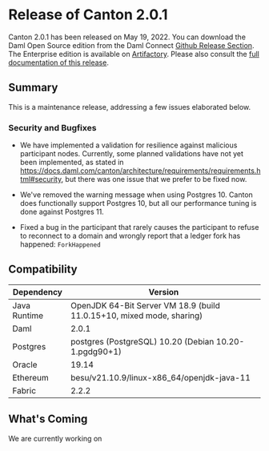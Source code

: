 # Release of Canton 2.0.1

Canton 2.0.1 has been released on May 19, 2022. You can download the Daml Open Source edition from the Daml Connect [Github Release Section](https://github.com/digital-asset/daml/releases/tag/v2.0.1). The Enterprise edition is available on [Artifactory](https://digitalasset.jfrog.io/artifactory/canton-enterprise/canton-enterprise-2.0.1.zip).
Please also consult the [full documentation of this release](https://docs.daml.com/2.0.1/canton/about.html).

## Summary

This is a maintenance release, addressing a few issues elaborated below.

### Security and Bugfixes

- We have implemented a validation for resilience against malicious participant nodes.
  Currently, some planned validations have not yet been implemented, as stated in
  https://docs.daml.com/canton/architecture/requirements/requirements.html#security,
  but there was one issue that we prefer to be fixed now.

- We've removed the warning message when using Postgres 10. Canton does functionally support Postgres 10,
  but all our performance tuning is done against Postgres 11.

- Fixed a bug in the participant that rarely causes the participant to refuse to reconnect to a domain and wrongly report that a ledger fork has happened: `ForkHappened`

## Compatibility

| Dependency   | Version                                                               |
| ------------ |-----------------------------------------------------------------------|
| Java Runtime | OpenJDK 64-Bit Server VM 18.9 (build 11.0.15+10, mixed mode, sharing) |
| Daml         | 2.0.1                                                                 |
| Postgres     | postgres (PostgreSQL) 10.20 (Debian 10.20-1.pgdg90+1)                 |
| Oracle       | 19.14                                                                 |
| Ethereum     | besu/v21.10.9/linux-x86_64/openjdk-java-11                            |
| Fabric       | 2.2.2                                                                 |

## What's Coming

We are currently working on
